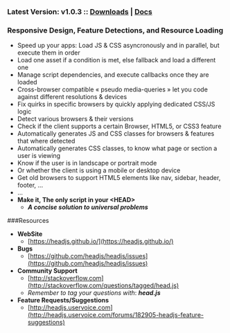 ### Latest Version: v1.0.3 :: [Downloads](https://headjs.github.io/#download) | [Docs](https://headjs.github.io)

### Responsive Design, Feature Detections, and Resource Loading
  * Speed up your apps: Load JS & CSS asyncronously and in parallel, but execute them in order
  * Load one asset if a condition is met, else fallback and load a different one
  * Manage script dependencies, and execute callbacks once they are loaded
  * Cross-browser compatible &laquo; pseudo media-queries &raquo; let you code against different resolutions & devices
  * Fix quirks in specific browsers by quickly applying dedicated CSS/JS logic
  * Detect various browsers & their versions
  * Check if the client supports a certain Browser, HTML5, or CSS3 feature
  * Automatically generates JS and CSS classes for browsers & features that where detected
  * Automatically generates CSS classes, to know what page or section a user is viewing
  * Know if the user is in landscape or portrait mode
  * Or whether the client is using a mobile or desktop device
  * Get old browsers to support HTML5 elements like nav, sidebar, header, footer, ...
  * ...
  * __Make it, The only script in your &lt;HEAD&gt;__
    * ___A concise solution to universal problems___


###Resources
- __WebSite__
  - [https://headjs.github.io/](https://headjs.github.io/)
- __Bugs__
  - [https://github.com/headjs/headjs/issues](https://github.com/headjs/headjs/issues)
- __Community Support__
  - [http://stackoverflow.com](http://stackoverflow.com/questions/tagged/head.js)
  - _Remember to tag your questions with_: ___head.js___
- __Feature Requests/Suggestions__
  - [http://headjs.uservoice.com](http://headjs.uservoice.com/forums/182905-headjs-feature-suggestions)
